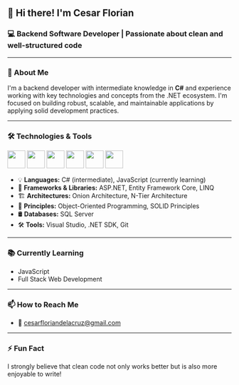 ## 👋 Hi there! I'm Cesar Florian

### 💻 Backend Software Developer | Passionate about clean and well-structured code

---

### 🚀 About Me

I'm a backend developer with intermediate knowledge in **C#** and experience working with key technologies and concepts from the .NET ecosystem. I'm focused on building robust, scalable, and maintainable applications by applying solid development practices.

---

### 🛠️ Technologies & Tools

<p align="left">
  <img src="https://cdn.jsdelivr.net/gh/devicons/devicon@latest/icons/csharp/csharp-original.svg" width="40" height="40"/>
  <img src="https://cdn.jsdelivr.net/gh/devicons/devicon@latest/icons/dotnetcore/dotnetcore-original.svg" width="40" height="40"/>
  <img src="https://cdn.jsdelivr.net/gh/devicons/devicon@latest/icons/javascript/javascript-original.svg" width="40" height="40"/>
  <img src="https://cdn.jsdelivr.net/gh/devicons/devicon@latest/icons/azuresqldatabase/azuresqldatabase-original.svg" width="40" height="40"/>
  <img src="https://cdn.jsdelivr.net/gh/devicons/devicon@latest/icons/html5/html5-original.svg" width="40" height="40"/>
  <img src="https://cdn.jsdelivr.net/gh/devicons/devicon@latest/icons/bootstrap/bootstrap-original.svg" width="40" height="40"/>
</p>

- 💡 **Languages:** C# (intermediate), JavaScript (currently learning)
- 🧠 **Frameworks & Libraries:** ASP.NET, Entity Framework Core, LINQ
- 🏗️ **Architectures:** Onion Architecture, N-Tier Architecture
- 📐 **Principles:** Object-Oriented Programming, SOLID Principles
- 🛢️ **Databases:** SQL Server
- 🛠️ **Tools:** Visual Studio, .NET SDK, Git

---

### 📚 Currently Learning

- JavaScript
- Full Stack Web Development

---

### 📫 How to Reach Me

- 📧 cesarfloriandelacruz@gmail.com

---

### ⚡ Fun Fact

I strongly believe that clean code not only works better but is also more enjoyable to write!
